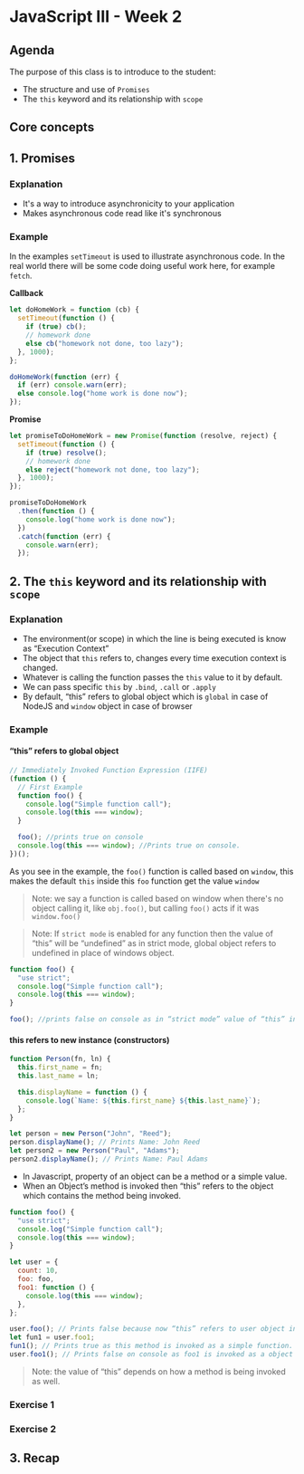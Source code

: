 # JavaScript III - Week 2

## Agenda

The purpose of this class is to introduce to the student:

- The structure and use of `Promises`
- The `this` keyword and its relationship with `scope`

## Core concepts

## 1. Promises

### Explanation

- It's a way to introduce asynchronicity to your application
- Makes asynchronous code read like it's synchronous

### Example

In the examples `setTimeout` is used to illustrate asynchronous code. In the real world there will be some code doing useful work here, for example `fetch`.

**Callback**

```javascript
let doHomeWork = function (cb) {
  setTimeout(function () {
    if (true) cb();
    // homework done
    else cb("homework not done, too lazy");
  }, 1000);
};

doHomeWork(function (err) {
  if (err) console.warn(err);
  else console.log("home work is done now");
});
```

**Promise**

```javascript
let promiseToDoHomeWork = new Promise(function (resolve, reject) {
  setTimeout(function () {
    if (true) resolve();
    // homework done
    else reject("homework not done, too lazy");
  }, 1000);
});

promiseToDoHomeWork
  .then(function () {
    console.log("home work is done now");
  })
  .catch(function (err) {
    console.warn(err);
  });
```

## 2. The `this` keyword and its relationship with `scope`

### Explanation

- The environment(or scope) in which the line is being executed is know as “Execution Context”
- The object that `this` refers to, changes every time execution context is changed.
- Whatever is calling the function passes the `this` value to it by default.
- We can pass specific `this` by `.bind`, `.call` or `.apply`
- By default, “this” refers to global object which is `global` in case of NodeJS and `window` object in case of browser

### Example

#### “this” refers to global object

```javascript
// Immediately Invoked Function Expression (IIFE)
(function () {
  // First Example
  function foo() {
    console.log("Simple function call");
    console.log(this === window);
  }

  foo(); //prints true on console
  console.log(this === window); //Prints true on console.
})();
```

As you see in the example, the `foo()` function is called based on `window`, this makes the default `this` inside this `foo` function get the value `window`

> Note: we say a function is called based on window when there's no object calling it, like `obj.foo()`, but calling `foo()` acts if it was `window.foo()`

> Note: If `strict mode` is enabled for any function then the value of “this” will be “undefined” as in strict mode, global object refers to undefined in place of windows object.

```javascript
function foo() {
  "use strict";
  console.log("Simple function call");
  console.log(this === window);
}

foo(); //prints false on console as in “strict mode” value of “this” in global execution context is undefined.
```

#### this refers to new instance (constructors)

```javascript
function Person(fn, ln) {
  this.first_name = fn;
  this.last_name = ln;

  this.displayName = function () {
    console.log(`Name: ${this.first_name} ${this.last_name}`);
  };
}

let person = new Person("John", "Reed");
person.displayName(); // Prints Name: John Reed
let person2 = new Person("Paul", "Adams");
person2.displayName(); // Prints Name: Paul Adams
```

- In Javascript, property of an object can be a method or a simple value.
- When an Object’s method is invoked then “this” refers to the object which contains the method being invoked.

```javascript
function foo() {
  "use strict";
  console.log("Simple function call");
  console.log(this === window);
}

let user = {
  count: 10,
  foo: foo,
  foo1: function () {
    console.log(this === window);
  },
};

user.foo(); // Prints false because now “this” refers to user object instead of global object.
let fun1 = user.foo1;
fun1(); // Prints true as this method is invoked as a simple function.
user.foo1(); // Prints false on console as foo1 is invoked as a object’s method
```

> Note: the value of “this” depends on how a method is being invoked as well.

### Exercise 1

<!-- TODO -->

### Exercise 2

<!-- TODO -->

## 3. Recap

<!--

In this section we'd like to recap one or two critical sections from JS1/JS2

-->
